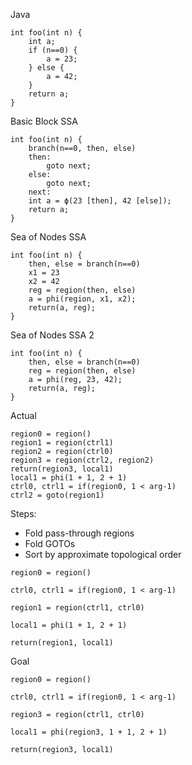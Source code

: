 Java
```
int foo(int n) {
    int a;
    if (n==0) {
        a = 23;
    } else {
        a = 42;
    }
    return a;
}
```

Basic Block SSA
```
int foo(int n) {
    branch(n==0, then, else)
    then:
        goto next;
    else:
        goto next;
    next:
    int a = ϕ(23 [then], 42 [else]);
    return a;
}
```

Sea of Nodes SSA
```
int foo(int n) {
    then, else = branch(n==0)
    x1 = 23
    x2 = 42
    reg = region(then, else)
    a = phi(region, x1, x2);
    return(a, reg);
}
```

Sea of Nodes SSA 2
```
int foo(int n) {
    then, else = branch(n==0)
    reg = region(then, else)
    a = phi(reg, 23, 42);
    return(a, reg);
}
```


Actual

```
region0 = region()
region1 = region(ctrl1)
region2 = region(ctrl0)
region3 = region(ctrl2, region2)
return(region3, local1)
local1 = phi(1 + 1, 2 + 1)
ctrl0, ctrl1 = if(region0, 1 < arg-1)
ctrl2 = goto(region1)
```

Steps:

- Fold pass-through regions
- Fold GOTOs
- Sort by approximate topological order

```
region0 = region()

ctrl0, ctrl1 = if(region0, 1 < arg-1)

region1 = region(ctrl1, ctrl0)

local1 = phi(1 + 1, 2 + 1)

return(region1, local1)
```
Goal

```
region0 = region()

ctrl0, ctrl1 = if(region0, 1 < arg-1)

region3 = region(ctrl1, ctrl0)

local1 = phi(region3, 1 + 1, 2 + 1)

return(region3, local1)
```
